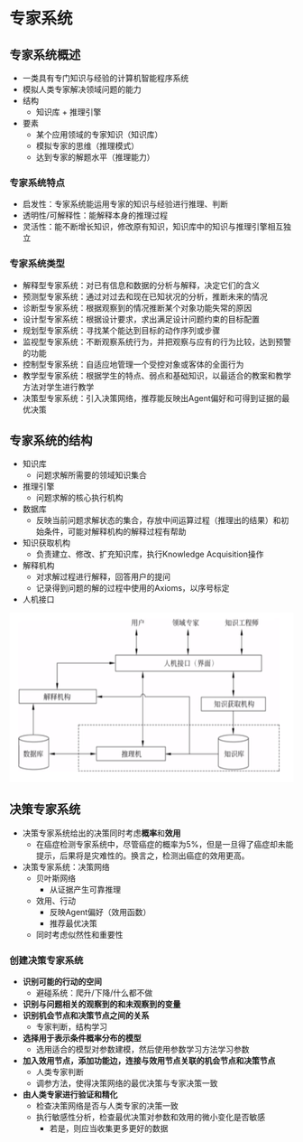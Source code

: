 # 专家系统

## 专家系统概述
+ 一类具有专门知识与经验的计算机智能程序系统
+ 模拟人类专家解决领域问题的能力
+ 结构
  + 知识库 + 推理引擎
+ 要素
  + 某个应用领域的专家知识（知识库）
  + 模拟专家的思维（推理模式）
  + 达到专家的解题水平（推理能力）

### 专家系统特点
+ 启发性：专家系统能运用专家的知识与经验进行推理、判断
+ 透明性/可解释性：能解释本身的推理过程
+ 灵活性：能不断增长知识，修改原有知识，知识库中的知识与推理引擎相互独立

### 专家系统类型
+ 解释型专家系统：对已有信息和数据的分析与解释，决定它们的含义
+ 预测型专家系统：通过对过去和现在已知状况的分析，推断未来的情况
+ 诊断型专家系统：根据观察到的情况推断某个对象功能失常的原因
+ 设计型专家系统：根据设计要求，求出满足设计问题约束的目标配置
+ 规划型专家系统：寻找某个能达到目标的动作序列或步骤
+ 监视型专家系统：不断观察系统行为，并把观察与应有的行为比较，达到预警的功能
+ 控制型专家系统：自适应地管理一个受控对象或客体的全面行为
+ 教学型专家系统：根据学生的特点、弱点和基础知识，以最适合的教案和教学方法对学生进行教学
+ 决策型专家系统：引入决策网络，推荐能反映出Agent偏好和可得到证据的最优决策

## 专家系统的结构
+ 知识库
  + 问题求解所需要的领域知识集合
+ 推理引擎
  + 问题求解的核心执行机构
+ 数据库
  + 反映当前问题求解状态的集合，存放中间运算过程（推理出的结果）和初始条件，可能对解释机构的解释过程有帮助
+ 知识获取机构
  + 负责建立、修改、扩充知识库，执行Knowledge Acquisition操作
+ 解释机构
  + 对求解过程进行解释，回答用户的提问
  + 记录得到问题的解的过程中使用的Axioms，以序号标定
+ 人机接口

![](img/2020-03-31-19-32-37.png)

## 决策专家系统
+ 决策专家系统给出的决策同时考虑**概率**和**效用**
  + 在癌症检测专家系统中，尽管癌症的概率为5%，但是一旦得了癌症却未能提示，后果将是灾难性的。换言之，检测出癌症的效用更高。
+ 决策专家系统：决策网络
  + 贝叶斯网络
    + 从证据产生可靠推理
  + 效用、行动
    + 反映Agent偏好（效用函数）
    + 推荐最优决策
  + 同时考虑似然性和重要性

### 创建决策专家系统
+ **识别可能的行动的空间**
  + 避碰系统：爬升/下降/什么都不做
+ **识别与问题相关的观察到的和未观察到的变量**
+ **识别机会节点和决策节点之间的关系**
  + 专家判断，结构学习
+ **选择用于表示条件概率分布的模型**
  + 选用适合的模型对参数建模，然后使用参数学习方法学习参数
+ **加入效用节点，添加功能边，连接与效用节点关联的机会节点和决策节点**
  + 人类专家判断
  + 调参方法，使得决策网络的最优决策与专家决策一致
+ **由人类专家进行验证和精化**
  + 检查决策网络是否与人类专家的决策一致
  + 执行敏感性分析，检查最优决策对参数和效用的微小变化是否敏感
    + 若是，则应当收集更多更好的数据